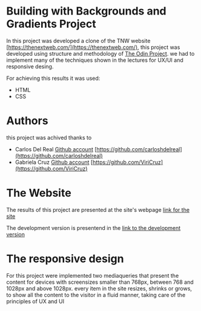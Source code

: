 # Building with Backgrounds and Gradients Project

In this project was developed a clone of the TNW website [https://thenextweb.com/](https://thenextweb.com/), this project was developed using structure and methodology of [The Odin Project](https://www.theodinproject.com/). we had to implement many of the techniques shown in the lectures for UX/UI and responsive desing.

For achieving this results it was used:

* HTML
* CSS

# Authors

this project was achived thanks to 

* Carlos Del Real [Github account](https://github.com/carloshdelreal) [https://github.com/carloshdelreal](https://github.com/carloshdelreal) 
* Gabriela Cruz [Github account](https://github.com/ViriCruz) [https://github.com/ViriCruz](https://github.com/ViriCruz)

# The Website

The results of this project are presented at the site's webpage [link for the site](https://carloshdelreal.github.io/building-with-responsive-design/)

The development version is presentend in the [link to the development version](https://raw.githack.com/carloshdelreal/building-with-responsive-design/development/index.html)

# The responsive design

For this project were implemented two mediaqueries that present the content for devices with screensizes smaller than 768px, between 768 and 1028px and above 1028px. every item in the site resizes, shrinks or grows, to show all the content to the visitor in a fluid manner, taking care of the principles of UX and UI
